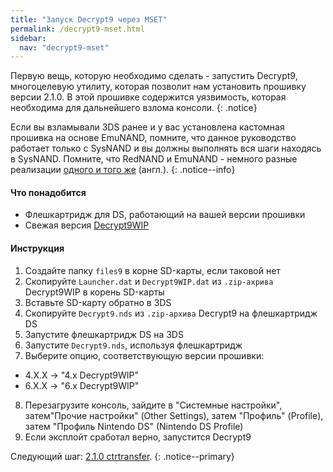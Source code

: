 ```yaml
---
title: "Запуск Decrypt9 через MSET"
permalink: /decrypt9-mset.html
sidebar:
  nav: "decrypt9-mset"
---
```


Первую вещь, которую необходимо сделать - запустить Decrypt9, многоцелевую утилиту, которая позволит нам установить прошивку версии 2.1.0. В этой прошивке содержится уязвимость, которая необходима для дальнейшего взлома консоли.
{: .notice}

Если вы взламывали 3DS ранее и у вас установлена кастомная прошивка на основе EmuNAND, помните, что данное руководство работает только с SysNAND и вы должны выполнять вся шаги находясь в SysNAND. Помните, что RedNAND и EmuNAND - немного разные реализации [одного и того же](http://3dbrew.org/wiki/NAND_Redirection) (англ.).
{: .notice--info}

#### <a name="what_need" />Что понадобится

* Флешкартридж для DS, работающий на вашей версии прошивки
* Свежая версия [Decrypt9WIP](https://github.com/d0k3/Decrypt9WIP/releases/latest/)

#### <a name="instructions" />Инструкция

1. Создайте папку `files9` в корне SD-карты, если таковой нет
2. Скопируйте `Launcher.dat` и `Decrypt9WIP.dat` из `.zip-ахрива` Decrypt9WIP в корень SD-карты
3. Вставьте SD-карту обратно в 3DS
4. Скопируйте `Decrypt9.nds` из `.zip-архива` Decrypt9 на флешкартридж DS
5. Запустите флешкартридж DS на 3DS
6. Запустите `Decrypt9.nds`, используя флешкартридж
7. Выберите опцию, соответствующую версии прошивки:
  + 4.X.X -> "4.x Decrypt9WIP"
  + 6.X.X -> "6.x Decrypt9WIP"
8. Перезагрузите консоль, зайдите в "Системные настройки", затем"Прочие настройки" (Other Settings), затем "Профиль" (Profile), затем "Профиль Nintendo DS" (Nintendo DS Profile)
9. Если эксплойт сработал верно, запустится Decrypt9

Следующий шаг: [2.1.0 ctrtransfer](2.1.0-ctrtransfer).
{: .notice--primary}